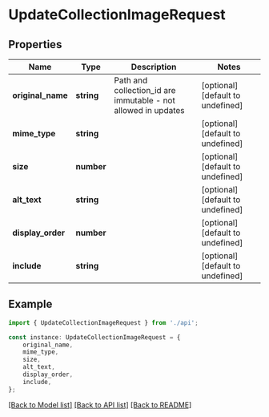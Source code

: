 # UpdateCollectionImageRequest


## Properties

Name | Type | Description | Notes
------------ | ------------- | ------------- | -------------
**original_name** | **string** | Path and collection_id are immutable - not allowed in updates | [optional] [default to undefined]
**mime_type** | **string** |  | [optional] [default to undefined]
**size** | **number** |  | [optional] [default to undefined]
**alt_text** | **string** |  | [optional] [default to undefined]
**display_order** | **number** |  | [optional] [default to undefined]
**include** | **string** |  | [optional] [default to undefined]

## Example

```typescript
import { UpdateCollectionImageRequest } from './api';

const instance: UpdateCollectionImageRequest = {
    original_name,
    mime_type,
    size,
    alt_text,
    display_order,
    include,
};
```

[[Back to Model list]](../README.md#documentation-for-models) [[Back to API list]](../README.md#documentation-for-api-endpoints) [[Back to README]](../README.md)
